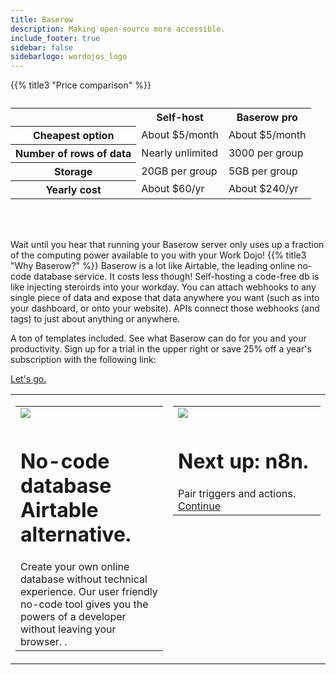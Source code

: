 ```yaml
---
title: Baserow
description: Making open-source more accessible.
include_footer: true
sidebar: false
sidebarlogo: wordojos_logo
---
```


{{% title3 "Price comparison" %}}
<table>
    <caption></caption>
    <tr>
        <td> </td>
        <th scope="col" class="heman">Self-host</th>
        <th scope="col" class="skeletor">Baserow pro</th>
    </tr>
    <tr>
        <th scope="row">Cheapest option</th>
        <td>About $5/month</td>
        <td>About $5/month</td>
    </tr>
    <tr>
        <th scope="row">Number of rows of data</th>
        <td>Nearly unlimited</td>
        <td>3000 per group</td>
    </tr>
    <tr>
        <th scope="row">Storage</th>
        <td>20GB per group</td>
        <td>5GB per group</td>
    </tr>
    <tr>
        <th scope="row">Yearly cost</th>
        <td>About $60/yr</td>
        <td>About $240/yr</td>
    </tr>
</table>

<br><br>


Wait until you hear that running your Baserow server only uses up a fraction of the computing power available to you with your Work Dojo!
{{% title3 "Why Baserow?" %}}
Baserow is a lot like Airtable, the leading online no-code database service.  It costs less though!  Self-hosting a code-free db is like injecting steroirds into your workday.  You can attach webhooks to any single piece of data and expose that data anywhere you want (such as into your dashboard, or onto your website).  APIs connect those webhooks (and tags) to just about anything or anywhere.

A ton of templates included.  See what Baserow can do for you and your productivity.  Sign up for a trial in the upper right or save 25% off a year's subscription with the following link:

 <a href="https://blog.workdojos.com/getadojo">Let's go.</a> 

 
<table border="0" cellpadding="0" cellspacing="0" width="600" id="templateColumns">
    <tr>
        <td align="center" valign="top" width="50%" class="templateColumnContainer">
            <table border="0" cellpadding="10" cellspacing="0" width="100%">
                <tr>
                    <td class="leftColumnContent">
                      <a href="https://baserow.io/">  
                        <img src="https://workmates.live/wp-content/uploads/2022/11/baserow-logo.jpg" class="columnImage" />
                    </td>
                </tr>
                <tr>
                    <td valign="top" class="leftColumnContent">
                        <h1>No-code database Airtable alternative.</h1>
                       Create your own online database without technical experience. Our user friendly no-code tool gives you the powers of a developer without leaving your browser. . 
                    </td>
                </tr>
            </table>
        </td>
        <td align="center" valign="top" width="50%" class="templateColumnContainer">
            <table border="0" cellpadding="10" cellspacing="0" width="100%">
                <tr>
                    <td class="rightColumnContent">
                      <a href="https://workdojos.com/n8n">
                        <img src="https://workmates.live/wp-content/uploads/2022/11/n8n-logo.png" class="columnImage" />
                    </td>
                </tr>
                <tr>
                    <td valign="top" class="rightColumnContent">
                        <h1>Next up:  n8n.</h1>
                        Pair triggers and actions.
                                 <a href="https://workdojos.com/n8n">Continue</a> 
                    </td>
                </tr>
            </table>
        </td>
    </tr>
</table>

